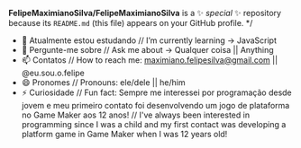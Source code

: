 
**FelipeMaximianoSilva/FelipeMaximianoSilva** is a ✨ _special_ ✨ repository because its `README.md` (this file) appears on your GitHub profile. */


- 🌱 Atualmente estou estudando // I’m currently learning -> JavaScript
- 💬 Pergunte-me sobre // Ask me about -> Qualquer coisa || Anything
- 📫 Contatos // How to reach me: maximiano.felipesilva@gmail.com || @eu.sou.o.felipe
- 😄 Pronomes // Pronouns: ele/dele || he/him
- ⚡ Curiosidade // Fun fact: Sempre me interessei por programação desde jovem e meu primeiro contato foi desenvolvendo um jogo de plataforma no Game Maker aos 12 anos! // I've always been interested in programming since I was a child and my first contact was developing a platform game in Game Maker when I was 12 years old!

